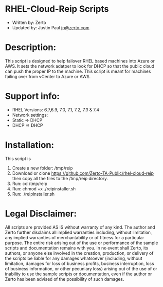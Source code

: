 # RHEL-Cloud-Reip Scripts
- Written by: Zerto
- Updated by: Justin Paul jp@zerto.com

# Description:
This script is designed to help failover RHEL based machines into 
Azure or AWS.
It sets the network adatper to look for DHCP so that the public cloud 
can push the proper IP to the machine.
This script is meant for machines failing over from vCenter to Azure 
or AWS.

# Support info:
- RHEL Versions: 6.7,6.9, 7.0, 7.1, 7.2, 7.3 & 7.4
- Network settings:
- Static => DHCP
- DHCP => DHCP

# Installation:
This script is
1. Create a new folder: /tmp/reip
2. Download or clone https://github.com/Zerto-TA-Public/rhel-cloud-reip then copy all the files to the /tmp/reip directory.
3. Run: cd /tmp/reip
4. Run: chmod +x ./reipinstaller.sh
5. Run: ./reipinstaller.sh

# Legal Disclaimer: 
All scripts are provided AS IS without warranty of any kind. 
The author and Zerto further disclaims all implied warranties including, 
without limitation, any implied warranties of merchantability or of 
fitness for a particular purpose. The entire risk arising out of the use 
or performance of the sample scripts and documentation remains with you. 
In no event shall Zerto, its authors, or anyone else involved in the 
creation, production, or delivery of the scripts be liable for any damages 
whatsoever (including, without limitation, damages for loss of business 
profits, business interruption, loss of business information, or other 
pecuniary loss) arising out of the use of or inability to use the sample 
scripts or documentation, even if the author or Zerto has been advised 
of the possibility of such damages.

